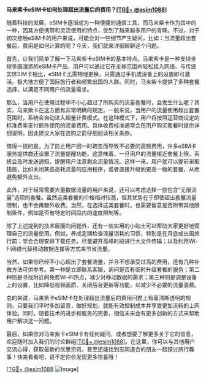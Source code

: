 **马来紫卡eSIM卡如何处理超出流量后的费用？[[TG💪+ @esim1088](https://t.me/s/esim1088)]**

随着科技的发展，eSIM卡逐渐成为一种便捷的通信工具，而马来紫卡作为其中的一种，因其方便携带和灵活使用的特点，受到了越来越多用户的青睐。不过，对于初次接触eSIM卡的用户来说，可能会对一些细节产生疑问，比如：当流量超出套餐后，费用是如何计算的呢？今天，我们就来详细聊聊这个问题。

首先，让我们简单了解一下马来紫卡eSIM卡的基本特点。马来紫卡是一种支持全球多国漫游的eSIM卡产品，用户可以通过它在全球范围内轻松接入网络。与传统实体SIM卡相比，eSIM卡无需物理更换，只需通过手机或设备上的设置即可激活，极大地方便了国际旅行者和频繁出国的人群。同时，马来紫卡提供了多种套餐选择，以满足不同用户的流量需求。

那么，当用户在使用过程中不小心超过了所购买的流量套餐时，会发生什么呢？其实，马来紫卡在这方面有非常明确的规定。一般来说，当用户的流量使用超出套餐范围时，系统会自动进入超量计费模式。在这种模式下，用户将按照运营商设定的标准费率支付额外使用的流量费用。具体收费标准通常会在用户购买套餐时提供详细说明，因此建议大家在选购之前仔细阅读相关条款。

值得一提的是，为了防止用户因一时疏忽而导致不必要的高额费用，许多eSIM卡服务提供商还设置了流量提醒功能。这意味着，一旦用户的流量接近套餐上限，系统会及时发送通知，提醒用户注意剩余流量情况。这样一来，用户就可以提前采取措施，比如关闭某些高耗流量的应用程序，或者直接升级到更高一级的套餐，从而避免额外支出。

此外，对于经常需要大量数据流量的用户来说，还可以考虑选择一些包含“无限流量”选项的套餐。虽然这类套餐的价格相对较高，但其优势在于即使超出套餐流量限制，也不会再额外收费。当然，在选择这类套餐时，也需要留意是否附带其他限制条件，例如是否有特定时间段内的速度限制等。

除了上述提到的技术层面的问题外，还有一些实用的小贴士可以帮助大家更好地管理自己的流量使用。例如，养成定期检查流量消耗的习惯，特别是在月底或出国旅行前；学会合理安排下载任务，尽量避开高峰时段进行大文件传输；以及利用Wi-Fi网络代替移动数据连接等方式来节省流量。

当然，如果你已经不小心超出了套餐流量，并且不想承受过高的费用，还有几种补救方法可供参考。第一种是立即联系客服，询问是否有临时升级套餐的服务；第二种则是寻找附近的免费Wi-Fi热点，减少对移动数据的需求；第三种则是调整设备上的设置，比如降低视频画质、关闭后台更新等功能，以减少不必要的流量浪费。

总的来说，马来紫卡eSIM卡在处理超出流量后的费用问题上有着清晰透明的规则。只要我们平时多加留意，做好规划，就能有效控制成本并享受更加流畅的上网体验。同时，随着技术的进步和服务的完善，相信未来会有更多创新的方式来帮助用户解决这一问题。

最后，如果你对马来紫卡eSIM卡有任何疑问，或者想要了解更多关于它的信息，欢迎随时加入我们的讨论群组[[TG💪+ @esim1088](https://t.me/s/esim1088)]。在这里，你可以与其他用户交流心得，获取最新的优惠资讯，甚至还能找到志同道合的朋友一起探讨旅行趣事！快来看看吧，说不定你会发现更多惊喜哦！

[[TG💪+ @esim1088](https://t.me/s/esim1088) ![Image](https://i.postimg.cc/4NQfJmqS/Snipaste-2025-05-13-00-14-12.png)]